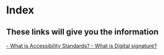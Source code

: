 <html>
  <head>
    <meta charset="utf 8">
    <title>Index</title>
    
  </head>
  <body>
  <h1> Index</h1>
  <h2> These links will give you the information</h2>
  <a href="Accessibility-Standards.html" > - What is Accessibility Standards? </a>
  <a href="Digital-Signature.html" > - What is Digital signature? </a> 
 
  </body>
</html>
    
    
    
